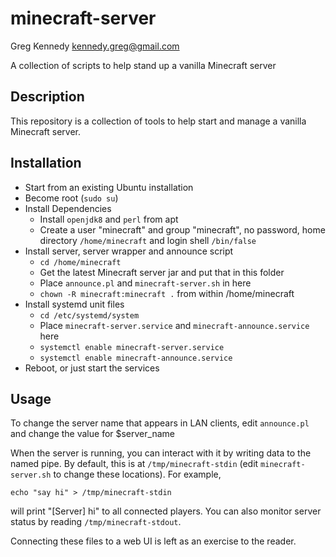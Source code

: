 # minecraft-server
Greg Kennedy <kennedy.greg@gmail.com>

A collection of scripts to help stand up a vanilla Minecraft server

## Description
This repository is a collection of tools to help start and manage a vanilla Minecraft server.

## Installation
* Start from an existing Ubuntu installation
* Become root (`sudo su`)
* Install Dependencies
  * Install `openjdk8` and `perl` from apt
  * Create a user "minecraft" and group "minecraft", no password, home directory `/home/minecraft` and login shell `/bin/false`
* Install server, server wrapper and announce script
  * `cd /home/minecraft`
  * Get the latest Minecraft server jar and put that in this folder
  * Place `announce.pl` and `minecraft-server.sh` in here
  * `chown -R minecraft:minecraft .` from within /home/minecraft
* Install systemd unit files
  * `cd /etc/systemd/system`
  * Place `minecraft-server.service` and `minecraft-announce.service` here
  * `systemctl enable minecraft-server.service`
  * `systemctl enable minecraft-announce.service`
 * Reboot, or just start the services

## Usage
To change the server name that appears in LAN clients, edit `announce.pl` and change the value for $server_name

When the server is running, you can interact with it by writing data to the named pipe.  By default, this is at `/tmp/minecraft-stdin` (edit `minecraft-server.sh` to change these locations).  For example,

    echo "say hi" > /tmp/minecraft-stdin

will print "[Server] hi" to all connected players.  You can also monitor server status by reading `/tmp/minecraft-stdout`.

Connecting these files to a web UI is left as an exercise to the reader.
